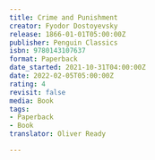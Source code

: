 ```yaml
---
title: Crime and Punishment
creator: Fyodor Dostoyevsky
release: 1866-01-01T05:00:00Z
publisher: Penguin Classics
isbn: 9780143107637
format: Paperback
date_started: 2021-10-31T04:00:00Z
date: 2022-02-05T05:00:00Z
rating: 4
revisit: false
media: Book
tags:
- Paperback
- Book
translator: Oliver Ready

---
```

